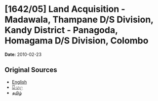 # [1642/05] Land Acquisition - Madawala, Thampane D/S Division, Kandy District - Panagoda, Homagama D/S Division, Colombo

**Date:** 2010-02-23

## Original Sources

- [English](https://documents.gov.lk/view/extra-gazettes/2010/2/1642-05_E.pdf)
- [සිංහල](https://documents.gov.lk/view/extra-gazettes/2010/2/1642-05_S.pdf)
- [தமிழ்](https://documents.gov.lk/view/extra-gazettes/2010/2/1642-05_T.pdf)
